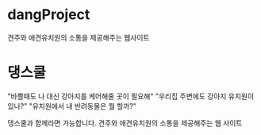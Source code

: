 # dangProject
견주와 애견유치원의 소통을 제공해주는 웹사이트


# 댕스쿨
"바쁠때도 나 대신 강아지를 케어해줄 곳이 필요해"
"우리집 주변에도 강아지 유치원이 있나?"
"유치원에서 내 반려동물은 뭘 할까?"

댕스쿨과 함께라면 가능합니다.
견주와 애견유치원의 소통을 제공해주는 웹 사이트

